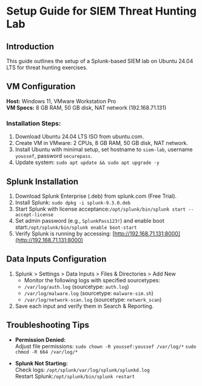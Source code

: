 # Setup Guide for SIEM Threat Hunting Lab

## Introduction
This guide outlines the setup of a Splunk-based SIEM lab on Ubuntu 24.04 LTS for threat hunting exercises.

## VM Configuration
**Host:** Windows 11, VMware Workstation Pro  
**VM Specs:** 8 GB RAM, 50 GB disk, NAT network (192.168.71.131)

### Installation Steps:
1. Download Ubuntu 24.04 LTS ISO from ubuntu.com.  
2. Create VM in VMware: 2 CPUs, 8 GB RAM, 50 GB disk, NAT network.  
3. Install Ubuntu with minimal setup, set hostname to `siem-lab`, username `youssef`, password `securepass`.  
4. Update system: ```sudo apt update && sudo apt upgrade -y```


## Splunk Installation
1. Download Splunk Enterprise (.deb) from splunk.com (Free Trial).  
2. Install Splunk: ```sudo dpkg -i splunk-9.3.0.deb```
3. Start Splunk with license acceptance:```/opt/splunk/bin/splunk start --accept-license```
4. Set admin password (e.g., `SplunkPass123!`) and enable boot start:```/opt/splunk/bin/splunk enable boot-start```
5. Verify Splunk is running by accessing: [http://192.168.71.131:8000](http://192.168.71.131:8000)

## Data Inputs Configuration
1. Splunk > Settings > Data Inputs > Files & Directories > Add New  
    - Monitor the following logs with specified sourcetypes:  
    - `/var/log/auth.log` (sourcetype: `auth.log`)  
    - `/var/log/malware.log` (sourcetype: `malware-sim.sh`)  
    - `/var/log/network-scan.log` (sourcetype: `network_scan`)  
2. Save each input and verify them in Search & Reporting.

## Troubleshooting Tips
- **Permission Denied:**  
Adjust file permissions:  ```sudo chown -R youssef:youssef /var/log/*``` ```sudo chmod -R 664 /var/log/*```

- **Splunk Not Starting:**  
Check logs: `/opt/splunk/var/log/splunk/splunkd.log`  
Restart Splunk:```/opt/splunk/bin/splunk restart```
